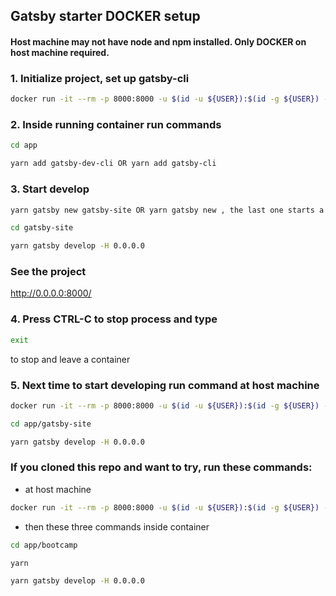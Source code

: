 ## Gatsby starter DOCKER setup
#### Host machine may not have node and npm installed. Only DOCKER on host machine required.

### 1. Initialize project, set up gatsby-cli
```bash
docker run -it --rm -p 8000:8000 -u $(id -u ${USER}):$(id -g ${USER}) -v ${PWD}:/app node:12 /bin/sh
```

### 2. Inside running container run commands
```bash
cd app
```

```bash
yarn add gatsby-dev-cli OR yarn add gatsby-cli
```

### 3. Start develop

```bash
yarn gatsby new gatsby-site OR yarn gatsby new , the last one starts a dialog about creation new gatsby project
```

```bash
cd gatsby-site
```

```bash
yarn gatsby develop -H 0.0.0.0
```

### See the project
http://0.0.0.0:8000/

### 4. Press CTRL-C to stop process and type
```bash
exit
```
to stop and leave a container

### 5. Next time to start developing run command at host machine
```bash
docker run -it --rm -p 8000:8000 -u $(id -u ${USER}):$(id -g ${USER}) -v ${PWD}:/app node:12 /bin/sh
```
```bash
cd app/gatsby-site
```
```bash
yarn gatsby develop -H 0.0.0.0
```

### If you cloned this repo and want to try, run these commands:
* at host machine
```bash
docker run -it --rm -p 8000:8000 -u $(id -u ${USER}):$(id -g ${USER}) -v ${PWD}:/app node:12 /bin/sh
```
* then these three commands inside container
```bash
cd app/bootcamp
```
```bash
yarn
```
```bash
yarn gatsby develop -H 0.0.0.0
```
 
